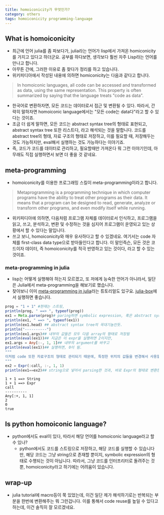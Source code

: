 ```yaml
---
title: homoiconicity가 무엇인가? 
category: others
tags: homoiconicity programming-language
---
```


## What is homoiconicity

- 최근에 언어 julia를 좀 파보다가, julia라는 언어가 lisp에서 가져온 homiconicity를 가지고 있다고 하더군요. 공부를 하다보면, 생각보다 훨씬 자주 Lisp라는 언어를 만나고 합니다.
- 아무튼 간에, 그러한 이유로 좀 찾다가 정리를 하고 있습니다. 
- 위키피디아에서 작성된 내용에 의하면 homiconicity는 다음과 같다고 합니다. 

> In homoiconic languages, all code can be accessed and transformed as data, using the same representation. This property is often summarized by saying that the language treats "code as data".

- 한국어로 변환하자면, 모든 코드는 데이터로서 접근 및 변환될 수 있다. 따라서, 간략히 말하자면 homoiconic language에서는 "모든 code는 data다"라고 할 수 있다는 것이죠.
- 조금 더 쉽게 말하면, 모든 코드는 abstract syntax tree의 형태로 표현되고, abstract syntax tree 또한 리스트다, 라고 해석되는 것을 말합니다. 코드를 abstract tree의 형태, 자료 구조의 형태로 저장하고, 이를 필요할 때, 저장해두는 것도 가능하지만, eval해서 실행하는 것도 가능하다는 이야기죠. 
- 즉, 코드가 코드를 데이터로 관리하고, 필요할때만 가져온다 뭐 그런 이야기인데, 아무래도 직접 실행하면서 보면 더 좋을 것 같네요. 

## meta-programming 

- homoiconicity를 이용한 프로그래밍 스킬이 meta-programming이라고 합니다. 

> Metaprogramming is a programming technique in which computer programs have the ability to treat other programs as their data. It means that a program can be designed to read, generate, analyze or transform other programs, and even modify itself while running.

- 위키피디아에 의하면, 다음처럼 프로그램 자체를 데이터로서 인식하고, 프로그램을 읽고, 쓰고, 분석하고, 변환 및 수정하는 것을 심지어 프로그램이 운영되고 있는 상황에서 할 수 있다는 말입니다. 
- 쓰고 보니, homoiconicity와 매우 유사하다고 할 수 있겠네요. 여기서는 code 자체를 first-class data type으로 받아들인다고 합니다. 이 말인즉슨, 모든 것은 코드이자 데이터, 즉 homoiconicity를 적극 반영하고 있는 것이다, 라고 할 수 있는 것이죠. 


### meta-programming in julia 

- lisp는 어떻게 실행해야 하는지 모르겠고, 또 저에게 능숙한 언어가 아니라서, 일단은 Julia에서 meta-programming을 해보기로 했습니다. 
- 찾아보니 이미 [meta-programming in julia](https://docs.julialang.org/en/latest/manual/metaprogramming/)라는 튜토리얼도 있구요. [julia-box](https://www.juliabox.com/)에서 실행하면 좋습니다. 


```julia
prog = "1 + 1" #현재는 스트링, 
println(prog, " ==> ", typeof(prog))
ex1 = Meta.parse(prog)# paring하면 symbolic expression, 혹은 abstract syntax tree가 list의 형태로 수행된다고 생각해도 됨. 
println(ex1, " ==> ", typeof(ex1))
println(ex1.head) ## abstract syntax tree의 꼭대기놈인듯. 
println("----------")
println(ex1.args)## 내부의 값들은 모두 다음 array의 형태로 저장됨 
println(eval(ex1))## 지금은 이 expr을 실행하면 2이지만, 
ex1.args = Any[:-, 1, 1]## 내부의 argument를 바꾸고 
println(eval(ex1))## 실행하면, 0이 됨.
"""
이처럼 code 또한 자료구조의 형태로 관리되기 때문에, 특정한 위치의 값들을 변경해서 사용할 수 있음. 
"""
ex2 = Expr(:call, :-, 1, 1)
println(ex1==ex2)## string으로 넣어서 parsing한 것과, 바로 Expr의 형태로 변환한 것이 동일합니다. 
```

```
1 + 1 ==> String
1 + 1 ==> Expr
call
----------
Any[:+, 1, 1]
2
0
true
```

## Is python homoiconic language?

- python에서도 eval이 있다, 따라서 해당 언어를 homoiconic language라고 할 수 있나? 
    - python에서도 코드를 스트링으로 저장하고, 해당 코드를 실행할 수 있습니다만, 해당 코드는 그냥 string으로 존재할 뿐이지, symbolic expression의 형태로 수행되는 것이 아닙니다. 따라서, 그냥 코드를 인터프리터로 돌려주는 것 뿐, homoiconicity라고 하기에는 어려움이 있습니다. 

## wrap-up

- julia tutorial에 macro등이 쭉 있었는데, 이건 일단 제가 해석하기로는 반복되는 부분을 한번에 변환해주는 뭐 그런겁니다. 이를 통해서 code reuse를 높일 수 있다고 하는데, 이건 솔직히 잘 모르겠네요. 